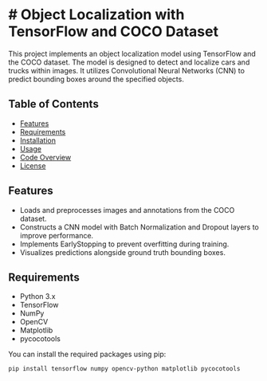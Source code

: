 # # Object Localization with TensorFlow and COCO Dataset

This project implements an object localization model using TensorFlow and the COCO dataset. The model is designed to detect and localize cars and trucks within images. It utilizes Convolutional Neural Networks (CNN) to predict bounding boxes around the specified objects.

## Table of Contents
- [Features](#features)
- [Requirements](#requirements)
- [Installation](#installation)
- [Usage](#usage)
- [Code Overview](#code-overview)
- [License](#license)

## Features
- Loads and preprocesses images and annotations from the COCO dataset.
- Constructs a CNN model with Batch Normalization and Dropout layers to improve performance.
- Implements EarlyStopping to prevent overfitting during training.
- Visualizes predictions alongside ground truth bounding boxes.

## Requirements
- Python 3.x
- TensorFlow
- NumPy
- OpenCV
- Matplotlib
- pycocotools

You can install the required packages using pip:

```bash
pip install tensorflow numpy opencv-python matplotlib pycocotools
